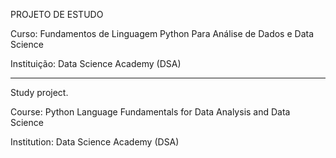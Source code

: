 PROJETO DE ESTUDO

Curso: Fundamentos de Linguagem Python Para Análise de Dados e Data Science

Instituição: Data Science Academy (DSA)

_____________________________________________________________________________________

Study project.

Course: Python Language Fundamentals for Data Analysis and Data Science

Institution: Data Science Academy (DSA)
